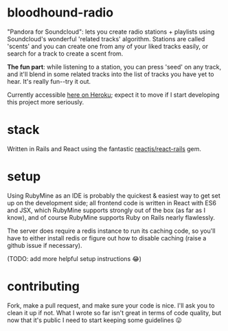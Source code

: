 # bloodhound-radio
"Pandora for Soundcloud": lets you create radio stations + playlists using Soundcloud's wonderful 'related tracks' algorithm. Stations are called 'scents' and you can create one from any of your liked tracks easily, or search for a track to create a scent from.

**The fun part**: while listening to a station, you can press 'seed' on any track, and it'll blend in some related tracks into the list of tracks you have yet to hear. It's really fun--try it out.

Currently accessible [here on Heroku](http://screc.herokuapp.com); expect it to move if I start developing this project more seriously.

# stack
Written in Rails and React using the fantastic [reactjs/react-rails](https://github.com/reactjs/react-rails) gem. 

# setup
Using RubyMine as an IDE is probably the quickest & easiest way to get set up on the development side; all frontend code is written in React with ES6 and JSX, which RubyMine supports strongly out of the box (as far as I know), and of course RubyMine supports Ruby on Rails nearly flawlessly.

The server does require a redis instance to run its caching code, so you'll have to either install redis or figure out how to disable caching (raise a github issue if necessary).

(TODO: add more helpful setup instructions 😂)

# contributing
Fork, make a pull request, and make sure your code is nice. I'll ask you to clean it up if not. What I wrote so far isn't great in terms of code quality, but now that it's public I need to start keeping some guidelines 😛
